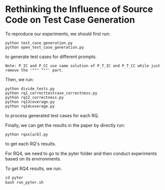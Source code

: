 # Rethinking the Influence of Source Code on Test Case Generation

To reproduce our experiments, we should first run:

```
python test_case_generation.py
python open_test_case_generation.py
```

to generate test cases for different prompts.

`Note: P_IC and P_CC use same solution of P_T_IC and P_T_CC while just remove the '""" """' part.`


Then, we run:

```
python divide_tests.py
python rq1_correcttestcase_correctness.py
python rq12_correctness.py
python rq13coverage.py
python rq14coverage.py
```

to process generated test cases for each RQ.

Finally, we can get the results in the paper by directly run:

```
python rqxx[a/b].py
```
to get each RQ's results.

For RQ4, we need to go to the pyter folder and then conduct experiments based on its environments.

To get RQ4 results, we run:

```python
cd pyter
bash run_pyter.sh
```
